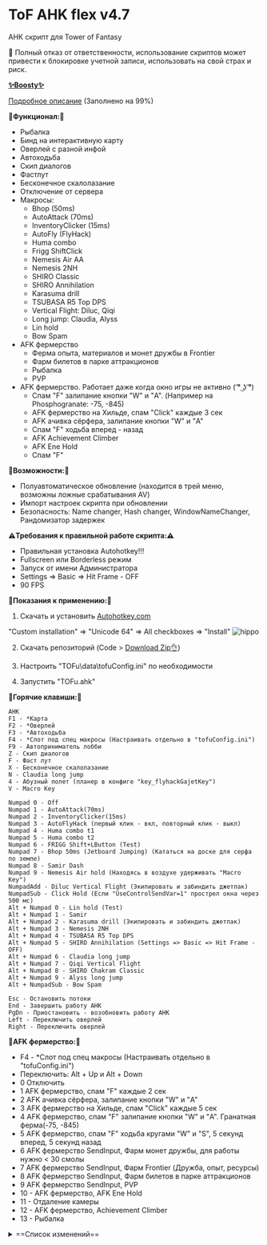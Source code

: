 # ToF AHK flex v4.7

AHK скрипт для Tower of Fantasy

🙏 Полный отказ от ответственности, использование скриптов может привести к блокировке учетной записи, использовать на свой страх и риск.

[__✨Boosty✨__](https://boosty.to/kramar1337)

[Подробное описание](https://github.com/Kramar1337/Tower-of-Fantasy-AHK-flex/wiki) (Заполнено на 99%)

__🚀Функционал:🚀__

- Рыбалка
- Бинд на интерактивную карту
- Оверлей с разной инфой
- Автоходьба
- Скип диалогов
- Фастлут
- Бесконечное скалолазание
- Отключение от сервера
- Макросы:
  + Bhop (50ms)
  + AutoAttack (70ms)
  + InventoryClicker (15ms)
  + AutoFly (FlyHack)
  + Huma combo
  + Frigg ShiftClick
  + Nemesis Air AA
  + Nemesis 2NH
  + SHIRO Classic
  + SHIRO Annihilation
  + Karasuma drill
  + TSUBASA R5 Top DPS
  + Vertical Flight: Diluc, Qiqi
  + Long jump: Claudia, Alyss
  + Lin hold
  + Bow Spam
- AFK фермерство
  + Ферма опыта, материалов и монет дружбы в Frontier
  + Фарм билетов в парке аттракционов
  + Рыбалка
  + PVP
- AFK фермерство. Работает даже когда окно игры не активно ( ͡° ͜ʖ ͡°)
  + Спам "F" залипание кнопки "W" и "A". (Например на Phosphogranate: -75, -845)
  + AFK фермерство на Хильде, спам "Click" каждые 3 сек
  + AFK ачивка сёрфера, залипание кнопки "W" и "A"
  + Спам "F" ходьба вперед - назад
  + AFK Achievement Climber
  + AFK Ene Hold
  + Спам "F"


__🛴Возможности:🛴__

- Полуавтоматическое обновление (находится в трей меню, возможны ложные срабатывания AV)
- Импорт настроек скрипта при обновлении
- Безопасность: Name changer, Hash changer, WindowNameChanger, Рандомизатор задержек

__⚠️Требования к правильной работе скрипта:⚠️__

- Правильная установка Autohotkey!!! 
- Fullscreen или Borderless режим
- Запуск от имени Администратора
- Settings => Basic => Hit Frame - OFF
- 90 FPS


:memo:__Показания к применению:__:memo:

1. Скачать и установить [Autohotkey.com](https://www.autohotkey.com/download/ahk-install.exe)

  "Custom installation" => "Unicode 64" => All checkboxes => "Install"
![hippo](https://media.giphy.com/media/LerrohpjasApOHH9G1/giphy.gif)

2. Скачать репозиторий (Code > [Download Zip👌](https://github.com/Kramar1337/Tower-of-Fantasy-AHK-flex/archive/main.zip))

3. Настроить "TOFu\data\tofuConfig.ini" по необходимости

3. Запустить "TOFu.ahk"

:musical_keyboard:__Горячие клавиши:__:musical_keyboard:
```
AHK
F1 - *Карта
F2 - *Оверлей
F3 - *Автоходьба
F4 - *Слот под спец макросы (Настраивать отдельно в "tofuConfig.ini")
F9 - Автоприниматель лобби
Z - Скип диалогов
F - Фаст лут
X - Бесконечное скалолазание
N - Claudia long jump
4 - Абузный полет (планер в конфиге "key_flyhackGajetKey")
V - Macro Key

Numpad 0 - Off
Numpad 1 - AutoAttack(70ms)
Numpad 2 - InventoryClicker(15ms)
Numpad 3 - AutoFlyHack (первый клик - вкл, повторный клик - выкл)
Numpad 4 - Huma combo t1
Numpad 5 - Huma combo t2
Numpad 6 - FRIGG Shift+LButton (Test)
Numpad 7 - Bhop 50ms (Jetboard Jumping) (Кататься на доске для серфа по земле)
Numpad 8 - Samir Dash
Numpad 9 - Nemesis Air hold (Находясь в воздухе удерживать "Macro Key")
NumpadAdd - Diluc Vertical Flight (Экипировать и забиндить джетпак)
NumpadSub - Click Hold (Если "UseControlSendVar=1" прострел окна через 500 мс)
Alt + Numpad 0 - Lin hold (Test)
Alt + Numpad 1 - Samir
Alt + Numpad 2 - Karasuma drill (Экипировать и забиндить джетпак)
Alt + Numpad 3 - Nemesis 2NH
Alt + Numpad 4 - TSUBASA R5 Top DPS
Alt + Numpad 5 - SHIRO Annihilation (Settings => Basic => Hit Frame - OFF)
Alt + Numpad 6 - Claudia long jump
Alt + Numpad 7 - Qiqi Vertical Flight
Alt + Numpad 8 - SHIRO Chakram Classic
Alt + Numpad 9 - Alyss long jump
Alt + NumpadSub - Bow Spam

Esc - Остановить потоки
End - Завершить работу AHK
PgDn - Приостановить - возобновить работу AHK
Left - Переключить оверлей
Right - Переключить оверлей
```

__🍏AFK фермерство:🍎__

  + F4 - *Слот под спец макросы (Настраивать отдельно в "tofuConfig.ini")
  + Переключить: Alt + Up и Alt + Down
  + 0 Отключить
  + 1 AFK фермерство, спам "F" каждые 2 сек
  + 2 AFK ачивка сёрфера, залипание кнопки "W" и "A"
  + 3 AFK фермерство на Хильде, спам "Click" каждые 5 сек
  + 4 AFK фермерство, спам "F" залипание кнопки "W" и "A". Гранатная ферма(-75, -845)
  + 5 AFK фермерство, спам "F" ходьба кругами "W" и "S", 5 секунд вперед, 5 секунд назад
  + 6 AFK фермерство SendInput, Фарм монет дружбы, для работы нужно < 30 смолы
  + 7 AFK фермерство SendInput, Фарм Frontier (Дружба, опыт, ресурсы)
  + 8 AFK фермерство SendInput, Фарм билетов в парке аттракционов
  + 9 AFK фермерство SendInput, PVP
  + 10 - AFK фермерство, AFK Ene Hold
  + 11 - Отдаление камеры
  + 12 - AFK фермерство, Achievement Climber
  + 13 - Рыбалка

<details>
<summary>==Список изменений==</summary>
  
Изменения: 23.12.2022
 - Рыбалочка 
 - Фронтир мисует
 - Авто Время фронтира
 - Время фронтира в "tofuConfig.ini", параметр "FrontierHoldT=480"
 - Тайминги рубильника

Изменения: 04.12.2022
 - Alt + NumpadSub - Bow Spam

Изменения: 30.11.2022
 - Alt + Numpad 0 - Lin hold (Test)
 - "SelectDefaultMacro=1" выбрать макрос по умолчанию в "tofuConfig.ini"

Изменения: 21.11.2022
 - NumpadSub - Click Hold, удержание ЛКМ
 - Убран спам шифта
 - Оверлейки

Изменения: 15.10.2022
 - Alt + Numpad 1 - Samir
 - Alt + Numpad 9 - Alyss long jump 
 - Checkbox1animcancel=0 отключает все кнопки: макро кей, нампады, альт+нампад
 - key_PgUpPauseSuspend=PgDn
 - Подкрутка фронтира
  
Изменения: 03.10.2022
 - Оверлей
 - Ачивка скалолаза. 12 - AFK achievement climber
 - Исправления фильтров

Изменения: 29.09.2022
 - Отдаление камеры

Изменения: 27.09.2022
 - AFK фермерство, AFK Ene Hold
 - Изменение в оверлее
  
Изменения: 26.09.2022
 - Перебиндить макро
 - Время поиска в фронтире
 - Переделать полет на дилюке
 - Полет на чиче
 - Input.ini Lock-Unlock

Изменения: 24.09.2022
 - Автопоиск фронтира через поиск текста "FrontierTextSearch=1"
 - Исправление кнопки Клавдии "N"
 - Автофарм ПВП арены
 - Обрубатель интернета через брандмаузер, трей меню
 - Dodge Spam "Rbutton"

Изменения: 20.09.2022
 - Клавдия отдельно
 - Изменения фриги

Изменения: 17.09.2022
 - Alt + Numpad 5 - SHIRO Annihilation (Settings => Basic => Hit Frame - OFF)
 - Автоприниматель поиск пикселей
 - Alt + Numpad 6 - Claudia long jump
 - Калибровка клавдии в "tofuConfig.ini" параметр "ClaudiaJumpVar"

Изменения: 13.09.2022
 - Переключатель в трей меню: глобал или китай версия
 - Оверлей ивент, 8-9 стр
 - Alt + Numpad 4 - TSUBASA R5 Top DPS *328.49%
 - Alt + Numpad 1 - SHIRO Chakram up, Settings => Basic => Hit Frame - OFF
 - Alt + Numpad 2 - Karasuma drill up, Male + Hit Frame OFF + Manual camera

Изменения: 08.09.2022
 - Фильтры Фарм Frontier
 - Фильтры нампад кнопок
 - Alt + Numpad 3 - Nemesis 2NH
 - 8 - AFK фермерство SendInput, Фарм билетов в парке аттракционов
 - Рандомизатор задержек 15-40 ms, "tofuConfig.ini" "ScRandomTime=1"

Изменения: 04.09.2022
 - 7 - AFK фермерство SendInput, Фарм Frontier (Дружба, опыт. Для работы нужно потратить ходки и потратить рифт)
  
Изменения: 03.09.2022
 - 6 - AFK фермерство SendInput, Фарм монет дружбы, для работы нужно < 30 смолы
 - 3 - AFK фермерство на Хильде, спам "Click" каждые 3 сек

Изменения: 30.08.2022
 - Macro Key не блокируется вне игры
 - Исправление VLC, фильтры окна "GroupAdd"
 - Фарм ходить по кругу. 5 - AFK фермерство, спам "F" ходьба кругами "W" и "S", 5 секунд вперед, 5 секунд назад

Изменения: 27.08.2022
 - Alt + Up переключить спец макрос (F4)
 - Alt + Down переключить спец макрос (F4)
 - Автоприниматель пропускает кнопку "пойти в данж если нет смолы?"
 - Фокусировка карты, исправления
 - AFK фермерство, спам "F" каждые 2 сек (было 5, рероллерам привет)
 - Пропуск диалогов 180ms

Изменения: 21.08.2022
 - Alt + Numpad 1 - SHIRO Chakram
 - Alt + Numpad 2 - Karasuma drill (Test) (Экипировать и забиндить джетпак)

Изменения: 19.08.2022
 - Перенос служебных кнопок Pgup End и тд в "tofuConfig.ini"
 - Оверлей материалы на пушки
 - Numpad 9 - Nemesis Air hold (Находясь в воздухе удерживать "Macro Key")
 - Микроподкрутки
 - 4 - AFK фермерство Controlclick, спам "F" залипание кнопки "W" и "A". Гранатная ферма(-75, -845)

Изменения: 16.08.2022
 - Numpad 4 - Huma combo t1
 - Numpad 5 - Huma combo t2

Изменения: 14.08.2022
 - Автоходьба сквозь свернутое окно
 - Ренеймер
 - Обновлятор с импортером настроек
 - Фикс переключателя карты
 - Центрирование мышки при переключении карты в tofuConfig.ini "MouseCenterMapVar = 1"
 - Тайминги скипера диалогов
 - F4 - *Слот под специфические макросы (Настраивать отдельно в "tofuConfig.ini")
 - 1 - AFK фермерство, спам "F" каждые 5 сек
 - 2 - AFK ачивка сёрфера, залипание кнопки "W" и "A"
 - 3 - AFK фермерство на Хильде, спам "vk1" каждые 5 сек

Изменения: 10.08.2022
 - Работает на глобал и китай клиенте
 - Numpad 0 - Off
 - Numpad 1 - AutoAttack(70ms)
 - Numpad 2 - InventoryClicker(15ms)
 - Numpad 3 - AutoFlyHack (первый клик - вкл, повторный клик - выкл)
 - Numpad 4 - Meril Air Attack v1 (Test) (Прыгнуть и удерживать "Macro Key")
 - Numpad 5 - Meril Air Attack v2 (Test) (Прыгнуть и удерживать "Macro Key")
 - Numpad 6 - FRIGG Shift+LButton (Test)
 - Numpad 7 - Bhop 50ms (Jetboard Jumping) (Кататься на доске для серфа по земле)
 - Numpad 8 - Samir Dash Attack Cancels (Быстрое передвижение рывками)
 - Numpad 9 - Samir Vertical Flight (Экипировать и забиндить джетпак)
 - NumpadAdd - Diluc Vertical Flight (Экипировать и забиндить джетпак)

Изменения: 22.07.2022
 - Оверлей

Изменения: 11.07.2022
 - Автоприниматель

Изменения: 04.07.2022
 - Оверлей фулл: Данжи, Чипы, Боссы, Готовка

Изменения: 29.06.2022
 - Скип диалогов фулл
 - Оптимизация
 - Пустой оверлей
 - Пустые слоты
 - Автоходьба

==Конец списка==

</details>
